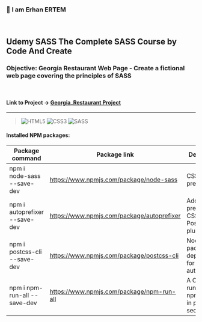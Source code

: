 ### 👋 **I am Erhan ERTEM**

&emsp;

## Udemy SASS The Complete SASS Course by Code And Create

### **Objective:** Georgia Restaurant Web Page - Create a fictional web page covering the principles of SASS

&emsp;

#### Link to Project &rarr; [Georgia_Restaurant Project](https://georgia_restaurant-erhan-ertem.netlify.app)

---

> ![HTML5](https://img.shields.io/badge/HTML5-E34F26?style=for-the-badge&logo=html5&logoColor=white) ![CSS3](https://img.shields.io/badge/CSS3-1572B6?style=for-the-badge&logo=css3&logoColor=white) ![SASS](https://img.shields.io/badge/Sass-CC6699?style=for-the-badge&logo=sass&logoColor=white)

#### Installed NPM packages:

| Package command               | Package link                               | Description                                                      |
| ----------------------------- | ------------------------------------------ | ---------------------------------------------------------------- |
| npm i node-sass --save-dev    | https://www.npmjs.com/package/node-sass    | CSS preprocessor                                                 |
| npm i autoprefixer --save-dev | https://www.npmjs.com/package/autoprefixer | Add vendor prefixes to CSS, a PostCSS plugin                     |
| npm i postcss-cli --save-dev  | https://www.npmjs.com/package/postcss-cli  | Node package dependency for autoprefixer                         |
| npm i npm-run-all --save-dev  | https://www.npmjs.com/package/npm-run-all  | A CLI tool to run multiple npm-scripts in parallel or sequential |

&emsp;
